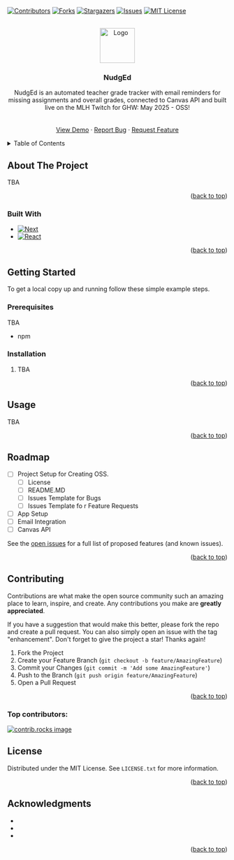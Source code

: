 
<a id="readme-top"></a>


<!-- PROJECT SHIELDS -->
<!--
*** I'm using markdown "reference style" links for readability.
*** Reference links are enclosed in brackets [ ] instead of parentheses ( ).
*** See the bottom of this document for the declaration of the reference variables
*** for contributors-url, forks-url, etc. This is an optional, concise syntax you may use.
*** https://www.markdownguide.org/basic-syntax/#reference-style-links
-->
[![Contributors][contributors-shield]][contributors-url]
[![Forks][forks-shield]][forks-url]
[![Stargazers][stars-shield]][stars-url]
[![Issues][issues-shield]][issues-url]
[![MIT License][license-shield]][license-url]



<!-- PROJECT LOGO -->
<br />
<div align="center">
  <a href="https://github.com/thomasdkv/NudgEd">
    <img src="images/logo.png" alt="Logo" width="80" height="80">
  </a>

<h3 align="center">NudgEd</h3>

  <p align="center">
    NudgEd is an automated teacher grade tracker with email reminders for missing assignments and overall grades, connected to Canvas API and built live on the MLH Twitch for GHW: May 2025 - OSS! 
    <br />
    <!-- <a href="https://github.com/thomasdkv/NudgEd"><strong>Explore the docs »</strong></a> -->
    <br />
    <br />
    <a href="https://github.com/thomasdkv/NudgEd">View Demo</a>
    &middot;
    <a href="https://github.com/thomasdkv/NudgEd/issues/new?labels=bug&template=bug-report---.md">Report Bug</a>
    &middot;
    <a href="https://github.com/thomasdkv/NudgEd/issues/new?labels=enhancement&template=feature-request---.md">Request Feature</a>
  </p>
</div>



<!-- TABLE OF CONTENTS -->
<details>
  <summary>Table of Contents</summary>
  <ol>
    <li>
      <a href="#about-the-project">About The Project</a>
      <ul>
        <li><a href="#built-with">Built With</a></li>
      </ul>
    </li>
    <li>
      <a href="#getting-started">Getting Started</a>
      <ul>
        <li><a href="#prerequisites">Prerequisites</a></li>
        <li><a href="#installation">Installation</a></li>
      </ul>
    </li>
    <li><a href="#usage">Usage</a></li>
    <li><a href="#roadmap">Roadmap</a></li>
    <li><a href="#contributing">Contributing</a></li>
    <li><a href="#license">License</a></li>
    <li><a href="#acknowledgments">Acknowledgments</a></li>
  </ol>
</details>



<!-- ABOUT THE PROJECT -->
## About The Project

<!-- [![Product Name Screen Shot][product-screenshot]](https://example.com) -->

TBA

<p align="right">(<a href="#readme-top">back to top</a>)</p>



### Built With

* [![Next][Next.js]][Next-url]
* [![React][React.js]][React-url]

<p align="right">(<a href="#readme-top">back to top</a>)</p>



<!-- GETTING STARTED -->
## Getting Started

To get a local copy up and running follow these simple example steps.

### Prerequisites

TBA
* npm


### Installation

1. TBA

<p align="right">(<a href="#readme-top">back to top</a>)</p>



<!-- USAGE EXAMPLES -->
## Usage

TBA
<p align="right">(<a href="#readme-top">back to top</a>)</p>



<!-- ROADMAP -->
## Roadmap

- [ ] Project Setup for Creating OSS.
  - [ ] License
  - [ ] README.MD
  - [ ] Issues Template for Bugs
  - [ ] Issues Template fo r Feature Requests
- [ ] App Setup
- [ ] Email Integration
- [ ] Canvas API

See the [open issues](https://github.com/thomasdkv/NudgEd/issues) for a full list of proposed features (and known issues).

<p align="right">(<a href="#readme-top">back to top</a>)</p>



<!-- CONTRIBUTING -->
## Contributing

Contributions are what make the open source community such an amazing place to learn, inspire, and create. Any contributions you make are **greatly appreciated**.

If you have a suggestion that would make this better, please fork the repo and create a pull request. You can also simply open an issue with the tag "enhancement".
Don't forget to give the project a star! Thanks again!

1. Fork the Project
2. Create your Feature Branch (`git checkout -b feature/AmazingFeature`)
3. Commit your Changes (`git commit -m 'Add some AmazingFeature'`)
4. Push to the Branch (`git push origin feature/AmazingFeature`)
5. Open a Pull Request

<p align="right">(<a href="#readme-top">back to top</a>)</p>

### Top contributors:

<a href="https://github.com/thomasdkv/NudgEd/graphs/contributors">
  <img src="https://contrib.rocks/image?repo=thomasdkv/NudgEd" alt="contrib.rocks image" />
</a>



<!-- LICENSE -->
## License

Distributed under the MIT License. See `LICENSE.txt` for more information.

<p align="right">(<a href="#readme-top">back to top</a>)</p>



<!-- ACKNOWLEDGMENTS -->
## Acknowledgments

* []()
* []()
* []()

<p align="right">(<a href="#readme-top">back to top</a>)</p>



<!-- MARKDOWN LINKS & IMAGES -->
<!-- https://www.markdownguide.org/basic-syntax/#reference-style-links -->
[contributors-shield]: https://img.shields.io/github/contributors/thomasdkv/NudgEd.svg?style=for-the-badge
[contributors-url]: https://github.com/thomasdkv/NudgEd/graphs/contributors
[forks-shield]: https://img.shields.io/github/forks/thomasdkv/NudgEd.svg?style=for-the-badge
[forks-url]: https://github.com/thomasdkv/NudgEd/network/members
[stars-shield]: https://img.shields.io/github/stars/thomasdkv/NudgEd.svg?style=for-the-badge
[stars-url]: https://github.com/thomasdkv/NudgEd/stargazers
[issues-shield]: https://img.shields.io/github/issues/thomasdkv/NudgEd.svg?style=for-the-badge
[issues-url]: https://github.com/thomasdkv/NudgEd/issues
[license-shield]: https://img.shields.io/github/license/thomasdkv/NudgEd.svg?style=for-the-badge
[license-url]: https://github.com/thomasdkv/NudgEd/blob/master/LICENSE.txt
[linkedin-shield]: https://img.shields.io/badge/-LinkedIn-black.svg?style=for-the-badge&logo=linkedin&colorB=555
[linkedin-url]: https://linkedin.com/in/linkedin_username
[product-screenshot]: images/screenshot.png
[Next.js]: https://img.shields.io/badge/next.js-000000?style=for-the-badge&logo=nextdotjs&logoColor=white
[Next-url]: https://nextjs.org/
[React.js]: https://img.shields.io/badge/React-20232A?style=for-the-badge&logo=react&logoColor=61DAFB
[React-url]: https://reactjs.org/
